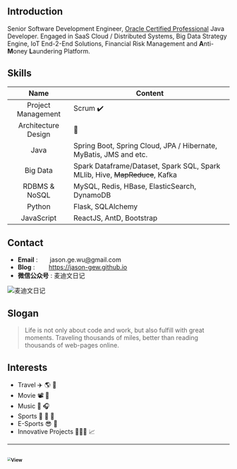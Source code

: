 ## Introduction

Senior Software Development Engineer, [Oracle Certified Professional](https://www.credly.com/badges/a5f980ab-e5d8-4ae4-96b8-f6615423dd6e/public_url) Java Developer. 
Engaged in SaaS Cloud / Distributed Systems, Big Data Strategy Engine, IoT End-2-End Solutions,
Financial Risk Management and **A**nti-**M**oney **L**aundering Platform.


## Skills

|        Name         | Content                                                                     |
| :-----------------: | --------------------------------------------------------------------------- |
| Project Management  | Scrum  ✔️                                                                  |
| Architecture Design | 🤯                                                                         |
|        Java         | Spring Boot, Spring Cloud, JPA / Hibernate, MyBatis, JMS and etc.           |
|      Big Data       | Spark Dataframe/Dataset, Spark SQL, Spark MLlib, Hive, ~~MapReduce~~, Kafka |
|    RDBMS & NoSQL    | MySQL, Redis, HBase, ElasticSearch, DynamoDB                                |
|       Python        | Flask, SQLAlchemy                                                           |
|     JavaScript      | ReactJS, AntD, Bootstrap                                                    |


## Contact
- **Email** : &nbsp;&nbsp;&nbsp;&nbsp;&nbsp; jason.ge.wu[@]()gmail.com &nbsp;
- **Blog** : &nbsp;&nbsp;&nbsp;&nbsp;&nbsp;&nbsp; https://jason-gew.github.io
- **微信公众号** : 麦迪文日记

<img src="https://lc-gluttony.s3.amazonaws.com/xavRfmuNYmLc/lo5V0AfLaU6xkCEheN6ebdIUCyYjHoD4/medivh_diary.gif" alt="麦迪文日记" />

## Slogan
> Life is not only about code and work, but also fulfill with great moments. 
> Traveling thousands of miles, better than reading thousands of web-pages online.


## Interests
- Travel ✈️ 🌎 🚢
- Movie 📽️ 👀
- Music 🎹 🎧
- Sports 🏓 🏹 🏸
- E-Sports 😎 👾 
- Innovative Projects 👨🏻‍💻 📈

---
<img src="https://lc-gluttony.s3.amazonaws.com/xavRfmuNYmLc/982db92253904dbc1bc4.jpg/Vancouver-Cove-Forest-Jason.jpg" 
    alt="View" ondragstart="return false;"  onContextMenu="return false;"
    style="zoom:50%;"
/>
---

